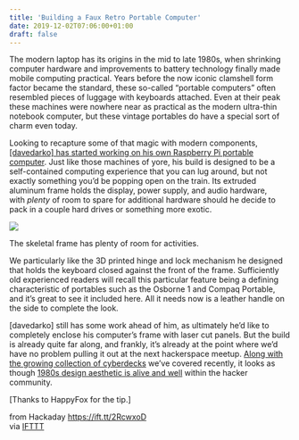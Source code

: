 ```yaml
---
title: 'Building a Faux Retro Portable Computer'
date: 2019-12-02T07:06:00+01:00
draft: false
---
```


The modern laptop has its origins in the mid to late 1980s, when shrinking computer hardware and improvements to battery technology finally made mobile computing practical. Years before the now iconic clamshell form factor became the standard, these so-called “portable computers” often resembled pieces of luggage with keyboards attached. Even at their peak these machines were nowhere near as practical as the modern ultra-thin notebook computer, but these vintage portables do have a special sort of charm even today.

Looking to recapture some of that magic with modern components, [\[davedarko\] has started working on his own Raspberry Pi portable computer](https://www.element14.com/community/docs/DOC-94098/l/episode-421-raspberry-pi-4-commodore-sx-64-inspired-portable-computer). Just like those machines of yore, his build is designed to be a self-contained computing experience that you can lug around, but not exactly something you’d be popping open on the train. Its extruded aluminum frame holds the display, power supply, and audio hardware, with _plenty_ of room to spare for additional hardware should he decide to pack in a couple hard drives or something more exotic.

[![](https://hackaday.com/wp-content/uploads/2019/11/portablepi_detail.jpg?w=400)](https://hackaday.com/wp-content/uploads/2019/11/portablepi_detail.jpg)

The skeletal frame has plenty of room for activities.

We particularly like the 3D printed hinge and lock mechanism he designed that holds the keyboard closed against the front of the frame. Sufficiently old experienced readers will recall this particular feature being a defining characteristic of portables such as the Osborne 1 and Compaq Portable, and it’s great to see it included here. All it needs now is a leather handle on the side to complete the look.

\[davedarko\] still has some work ahead of him, as ultimately he’d like to completely enclose his computer’s frame with laser cut panels. But the build is already quite far along, and frankly, it’s already at the point where we’d have no problem pulling it out at the next hackerspace meetup. [Along with the growing collection of cyberdecks](https://hackaday.com/2019/07/16/raspberry-pi-cyberdeck-inspired-by-rare-msx/) we’ve covered recently, it looks as though [1980s design aesthetic is alive and well](https://hackaday.com/2019/09/20/3d-printed-virtuscope-is-a-raspberry-pi-4-cyberdeck-with-a-purpose/) within the hacker community.

\[Thanks to HappyFox for the tip.\]

  
  
from Hackaday https://ift.tt/2RcwxoD  
via [IFTTT](https://ifttt.com/?ref=da&site=blogger)